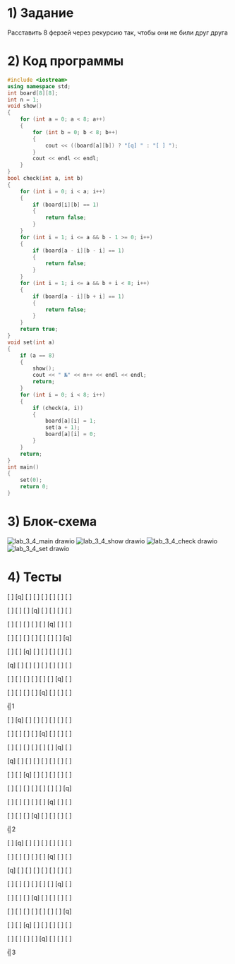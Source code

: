 # 1) Задание
Расставить 8 ферзей через рекурсию так, чтобы они не били друг друга
# 2) Код программы
```cpp
#include <iostream>
using namespace std;
int board[8][8];
int n = 1;
void show()
{
	for (int a = 0; a < 8; a++)
	{
		for (int b = 0; b < 8; b++)
		{
			cout << ((board[a][b]) ? "[q] " : "[ ] ");
		}
		cout << endl << endl;
	}
}
bool check(int a, int b)
{
	for (int i = 0; i < a; i++)
	{
		if (board[i][b] == 1)
		{
			return false;
		}
	}
	for (int i = 1; i <= a && b - 1 >= 0; i++)
	{
		if (board[a - i][b - i] == 1)
		{
			return false;
		}
	}
	for (int i = 1; i <= a && b + i < 8; i++)
	{
		if (board[a - i][b + i] == 1)
		{
			return false;
		}
	}
	return true;
}
void set(int a)
{
	if (a == 8)
	{
		show();
		cout << " №" << n++ << endl << endl;
		return;
	}
	for (int i = 0; i < 8; i++)
	{
		if (check(a, i))
		{
			board[a][i] = 1;
			set(a + 1);
			board[a][i] = 0;
		}
	}
	return;
}
int main()
{
	set(0);
	return 0;
}
```
# 3) Блок-схема
![lab_3_4_main drawio](https://github.com/wpslll/Labs_PSTU_2023/assets/151571121/64fa27a7-07a6-4ae0-b96b-3f2f64d9079f)
![lab_3_4_show drawio](https://github.com/wpslll/Labs_PSTU_2023/assets/151571121/bdc91906-bc00-46bd-9e92-55ef4c835d5b)
![lab_3_4_check drawio](https://github.com/wpslll/Labs_PSTU_2023/assets/151571121/613d5905-54d8-4b1f-a2b5-4873d5346032)
![lab_3_4_set drawio](https://github.com/wpslll/Labs_PSTU_2023/assets/151571121/37cf438d-f4da-4a74-8962-48a6686c7665)
# 4) Тесты
[ ] [q] [ ] [ ] [ ] [ ] [ ] [ ]

[ ] [ ] [ ] [q] [ ] [ ] [ ] [ ]

[ ] [ ] [ ] [ ] [ ] [q] [ ] [ ]

[ ] [ ] [ ] [ ] [ ] [ ] [ ] [q]

[ ] [ ] [q] [ ] [ ] [ ] [ ] [ ]

[q] [ ] [ ] [ ] [ ] [ ] [ ] [ ]

[ ] [ ] [ ] [ ] [ ] [ ] [q] [ ]

[ ] [ ] [ ] [ ] [q] [ ] [ ] [ ]

 ╣1

[ ] [q] [ ] [ ] [ ] [ ] [ ] [ ]

[ ] [ ] [ ] [ ] [q] [ ] [ ] [ ]

[ ] [ ] [ ] [ ] [ ] [ ] [q] [ ]

[q] [ ] [ ] [ ] [ ] [ ] [ ] [ ]

[ ] [ ] [q] [ ] [ ] [ ] [ ] [ ]

[ ] [ ] [ ] [ ] [ ] [ ] [ ] [q]

[ ] [ ] [ ] [ ] [ ] [q] [ ] [ ]

[ ] [ ] [ ] [q] [ ] [ ] [ ] [ ]

 ╣2

[ ] [q] [ ] [ ] [ ] [ ] [ ] [ ]

[ ] [ ] [ ] [ ] [ ] [q] [ ] [ ]

[q] [ ] [ ] [ ] [ ] [ ] [ ] [ ]

[ ] [ ] [ ] [ ] [ ] [ ] [q] [ ]

[ ] [ ] [ ] [q] [ ] [ ] [ ] [ ]

[ ] [ ] [ ] [ ] [ ] [ ] [ ] [q]

[ ] [ ] [q] [ ] [ ] [ ] [ ] [ ]

[ ] [ ] [ ] [ ] [q] [ ] [ ] [ ]

 ╣3
